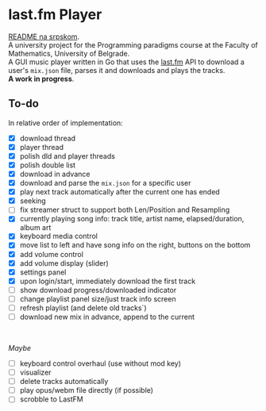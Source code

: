 # last.fm Player
[README na srpskom](README-sr.md). <br>
A university project for the Programming paradigms course at the Faculty of Mathematics, University of Belgrade.<br>
A GUI music player written in Go that uses the [last.fm](https://www.last.fm/) API to download a user's `mix.json` file, parses it and downloads and plays the tracks. <br> **A work in progress**.

## To-do
In relative order of implementation:
- [x] download thread
- [x] player thread 
- [x] polish dld and player threads 
- [x] polish double list 
- [x] download in advance
- [x] download and parse the `mix.json` for a specific user
- [x] play next track automatically after the current one has ended
- [x] seeking
- [ ] fix streamer struct to support both Len/Position and Resampling
- [x] currently playing song info: track title, artist name, elapsed/duration, album art
- [x] keyboard media control
- [x] move list to left and have song info on the right, buttons on the bottom
- [x] add volume control
- [x] add volume display (slider)
- [x] settings panel
- [x] upon login/start, immediately download the first track
- [ ] show download progress/downloaded indicator
- [ ] change playlist panel size/just track info screen
- [ ] refresh playlist (and delete old tracks`)
- [ ] download new mix in advance, append to the current
<br>

*Maybe*

- [ ] keyboard control overhaul (use without mod key)
- [ ] visualizer
- [ ] delete tracks automatically
- [ ] play opus/webm file directly (if possible)
- [ ] scrobble to LastFM
